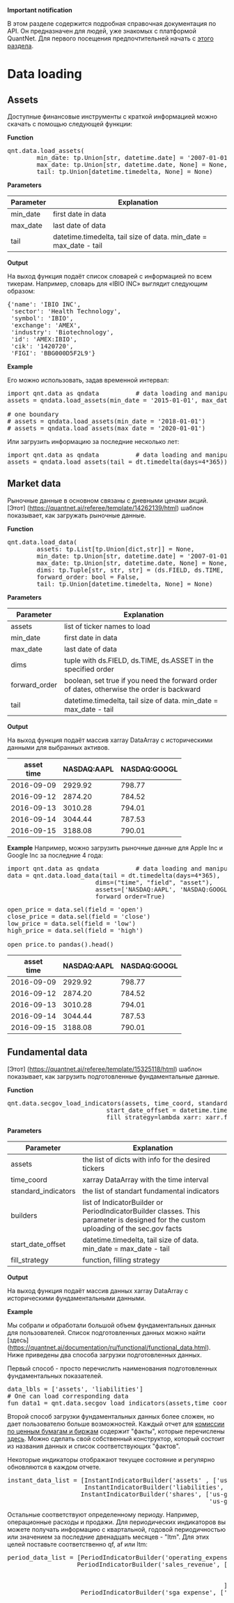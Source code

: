 **Important notification**

В этом разделе содержится подробная справочная документация по API. Он предназначен для людей, уже знакомых с платформой QuantNet. Для первого посещения предпочтительней начать с [этого раздела](https://quantnet.ai/documentation/en/getting-started/first/first.html).

# Data loading

## Assets

Доступные финансовые инструменты с краткой информацией можно скачать с помощью следующей функции:

**Function**

<pre lang="python">
qnt.data.load_assets(
        min_date: tp.Union[str, datetime.date] = '2007-01-01',
        max_date: tp.Union[str, datetime.date, None] = None,
        tail: tp.Union[datetime.timedelta, None] = None)
</pre>

**Parameters**

|Parameter|Explanation|
|---|---|
|min_date|first date in data|
|max_date|last date of data|
|tail|datetime.timedelta, tail size of data. min_date = max_date - tail|

**Output**

На выход функция подаёт список словарей с информацией по всем тикерам. Например, словарь для «IBIO INC» выглядит следующим образом:

<pre lang="python">
{'name': 'IBIO INC',
 'sector': 'Health Technology',
 'symbol': 'IBIO',
 'exchange': 'AMEX',
 'industry': 'Biotechnology',
 'id': 'AMEX:IBIO',
 'cik': '1420720',
 'FIGI': 'BBG000D5F2L9'}
</pre>

**Example**

Его можно использовать, задав временной интервал:

<pre lang="python">
import qnt.data as qndata          # data loading and manipulation
assets = qndata.load_assets(min_date = '2015-01-01', max_date = '2018-01-01') # two boundaries

# one boundary
# assets = qndata.load_assets(min_date = '2018-01-01')
# assets = qndata.load_assets(max_date = '2020-01-01')
</pre>

Или загрузить информацию за последние несколько лет:

<pre lang="python">
import qnt.data as qndata          # data loading and manipulation
assets = qndata.load_assets(tail = dt.timedelta(days=4*365))
</pre>


## Market data

Рыночные данные в основном связаны с дневными ценами акций. [Этот] (https://quantnet.ai/referee/template/14262139/html) шаблон показывает, как загружать рыночные данные.

**Function**

<pre lang="python">
qnt.data.load_data(
        assets: tp.List[tp.Union[dict,str]] = None,
        min_date: tp.Union[str, datetime.date] = '2007-01-01',
        max_date: tp.Union[str, datetime.date, None] = None,
        dims: tp.Tuple[str, str, str] = (ds.FIELD, ds.TIME, ds.ASSET),
        forward_order: bool = False,
        tail: tp.Union[datetime.timedelta, None] = None)
</pre>

**Parameters**

|Parameter|Explanation|
|---|---|
|assets|list of ticker names to load|
|min_date|first date in data|
|max_date|last date of data|
|dims|tuple with ds.FIELD, ds.TIME, ds.ASSET in the specified order|
|forward_order|boolean, set true if you need the forward order of dates, otherwise the order is backward|
|tail|datetime.timedelta, tail size of data. min_date = max_date - tail|

**Output**

На выход функция подаёт массив xarray DataArray с историческими данными для выбранных активов.

|asset<br/>time|NASDAQ:AAPL<br/> |NASDAQ:GOOGL<br/> |
|---|---|---|
|2016-09-09|2929.92|798.77|
|2016-09-12|2874.20|784.52|
|2016-09-13|3010.28|794.01|
|2016-09-14|3044.44|787.53|
|2016-09-15|3188.08|790.01|

**Example**
Например, можно загрузить рыночные данные для Apple Inc и Google Inc за последние 4 года:

<pre lang="python">
import qnt.data as qndata          # data loading and manipulation
data = qnt.data.load_data(tail = dt.timedelta(days=4*365),
                        dims=("time", "field", "asset"),
                        assets=['NASDAQ:AAPL', 'NASDAQ:GOOGL'],
                        forward_order=True)
</pre>

<pre lang="python">
open_price = data.sel(field = 'open')
close_price = data.sel(field = 'close')
low_price = data.sel(field = 'low')
high_price = data.sel(field = 'high')

open_price.to_pandas().head()
</pre>

|asset<br/>time|NASDAQ:AAPL<br/> |NASDAQ:GOOGL<br/> |
|---|---|---|
|2016-09-09|2929.92|798.77|
|2016-09-12|2874.20|784.52|
|2016-09-13|3010.28|794.01|
|2016-09-14|3044.44|787.53|
|2016-09-15|3188.08|790.01|


## Fundamental data

[Этот] (https://quantnet.ai/referee/template/15325118/html) шаблон показывает, как загрузить подготовленные фундаментальные данные.

**Function**

<pre lang="python">
qnt.data.secgov_load_indicators(assets, time_coord, standard_indicators=None, builders = None,
                           start_date_offset = datetime.timedelta(days=365*2),
                           fill_strategy=lambda xarr: xarr.ffill('time'))
</pre>

**Parameters**

|Parameter|Explanation|
|---|---|
|assets|the list of dicts with info for the desired tickers|
|time_coord|xarray DataArray with the time interval|
|standard_indicators|the list of standart fundamental indicators|
|builders|list of IndicatorBuilder or PeriodIndicatorBuilder classes. This parameter is designed for the custom uploading of the sec.gov facts|
|start_date_offset|datetime.timedelta, tail size of data. min_date = max_date - tail|
|fill_strategy|function, filling strategy|

**Output**

На выход функция подаёт массив данных xarray DataArray с историческими фундаментальными данными.

**Example**

Мы собрали и обработали большой объем фундаментальных данных для пользователей. Список подготовленных данных можно найти [здесь] (https://quantnet.ai/documentation/ru/functional/functional_data.html). Ниже приведены два способа загрузки подготовленных данных.

Первый способ - просто перечислить наименования подготовленных фундаментальных показателей.

<pre lang="python">
data_lbls = ['assets', 'liabilities']
# One can load corresponding data
fun_data1 = qnt.data.secgov_load_indicators(assets,time_coord = data.time, standard_indicators = data_lbls)
</pre>

Второй способ загрузки фундаментальных данных более сложен, но дает пользователю больше возможностей. Каждый отчет для [комиссии по ценным бумагам и биржам](https://www.sec.gov/) содержит "факты", которые перечислены [здесь](http://xbrlview.fasb.org/yeti/). Можно сделать свой собственный конструктор, который состоит из названия данных и список соответствующих "фактов".

Некоторые индикаторы отображают текущее состояние и регулярно обновляются в каждом отчете.

<pre lang="python">
instant_data_list = [InstantIndicatorBuilder('assets' , ['us-gaap:Assets'], True),
                     InstantIndicatorBuilder('liabilities', ['us-gaap:Liabilities'], True),
                    InstantIndicatorBuilder('shares', ['us-gaap:CommonStockSharesOutstanding',
                                                       'us-gaap:CommonStockSharesIssued'], True)]
</pre>

Остальные соответствуют определенному периоду. Например, операционные расходы и продажи. Для периодических индикаторов вы можете получать информацию с квартальной, годовой периодичностью или значением за последние двенадцать месяцев - "ltm". Для этих целей поставьте соответственно qf, af или ltm:

<pre lang="python">
period_data_list = [PeriodIndicatorBuilder('operating_expense', ['us-gaap:OperatingExpenses'], True, 'qf'),
                   PeriodIndicatorBuilder('sales_revenue', ['us-gaap:SalesRevenueGoodsNet',
                                                            'us-gaap:SalesRevenueNet',
                                                            'us-gaap:RevenueFromContractWithCustomerIncludingAssessedTax'
                                                           ], True, 'af'),
                    PeriodIndicatorBuilder('sga_expense', ['us-gaap:SellingGeneralAndAdministrativeExpense'], True, 'ltm')]
</pre>
